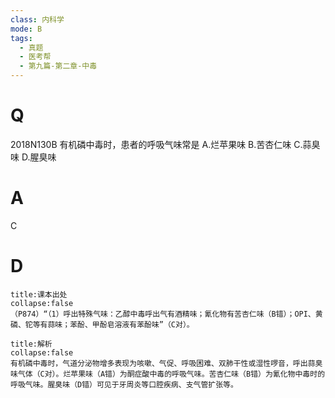 ```yaml
---
class: 内科学
mode: B
tags:
  - 真题
  - 医考帮
  - 第九篇-第二章-中毒
---
```


# Q
2018N130B 有机磷中毒时，患者的呼吸气味常是
A.烂苹果味
B.苦杏仁味
C.蒜臭味
D.腥臭味

# A
C
# D
```ad-note
title:课本出处
collapse:false
（P874）“（1）呼出特殊气味：乙醇中毒呼出气有酒精味；氰化物有苦杏仁味（B错）；OPI、黄磷、铊等有蒜味；苯酚、甲酚皂溶液有苯酚味”（C对）。
```

```ad-summary
title:解析
collapse:false
有机磷中毒时，气道分泌物增多表现为咳嗽、气促、呼吸困难、双肺干性或湿性啰音，呼出蒜臭味气体（C对）。烂苹果味（A错）为酮症酸中毒的呼吸气味。苦杏仁味（B错）为氰化物中毒时的呼吸气味。腥臭味（D错）可见于牙周炎等口腔疾病、支气管扩张等。
```

